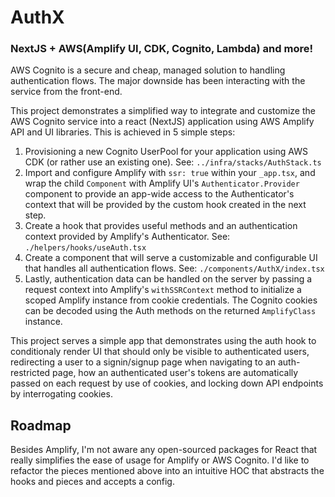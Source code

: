 # AuthX

### NextJS + AWS(Amplify UI, CDK, Cognito, Lambda) and more!

AWS Cognito is a secure and cheap, managed solution to handling authentication flows. The major downside has been interacting with the service from the front-end. 

This project demonstrates a simplified way to integrate and customize the AWS Cognito service into a react (NextJS) application using AWS Amplify API and UI libraries. This is achieved in 5 simple steps:

1. Provisioning a new Cognito UserPool for your application using AWS CDK (or rather use an existing one). See: `../infra/stacks/AuthStack.ts`
2. Import and configure Amplify with `ssr: true` within your `_app.tsx`, and wrap the child `Component` with Amplify UI's `Authenticator.Provider` component to provide an app-wide access to the Authenticator's context that will be provided by the custom hook created in the next step.
3. Create a hook that provides useful methods and an authentication context provided by Amplify's Authenticator. See: `./helpers/hooks/useAuth.tsx`
4. Create a component that will serve a customizable and configurable UI that handles all authentication flows. See: `./components/AuthX/index.tsx`
5. Lastly, authentication data can be handled on the server by passing a request context into Amplify's `withSSRContext` method to initialize a scoped Amplify instance from cookie credentials. The Cognito cookies can be decoded using the Auth methods on the returned `AmplifyClass` instance.

This project serves a simple app that demonstrates using the auth hook to conditionaly render UI that should only be visible to authenticated users, redirecting a user to a signin/signup page when navigating to an auth-restricted page, how an authenticated user's tokens are automatically passed on each request by use of cookies, and locking down API endpoints by interrogating cookies.

## Roadmap

Besides Amplify, I'm not aware any open-sourced packages for React that really simplifies the ease of usage for Amplify or AWS Cognito. I'd like to refactor the pieces mentioned above into an intuitive HOC that abstracts the hooks and pieces and accepts a config.